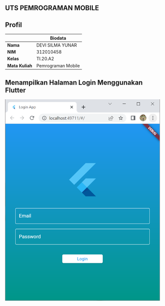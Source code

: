 ## UTS PEMROGRAMAN MOBILE

## Profil
| | Biodata |
| -------- | --- |
| **Nama** | DEVI SILMA YUNAR |
| **NIM** | 312010458 |
| **Kelas** | TI.20.A2 |
| **Mata Kuliah** | Pemrograman Mobile |

## Menampilkan Halaman Login Menggunakan Flutter

![Login](IMG/login.PNG) 